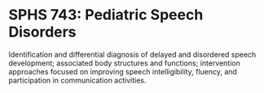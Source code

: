 # SPHS 743: Pediatric Speech Disorders

Identification and differential diagnosis of delayed and disordered speech development; associated body structures and functions; intervention approaches focused on improving speech intelligibility, fluency, and participation in communication activities.